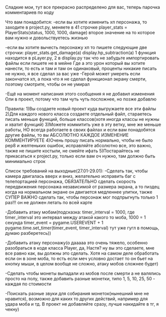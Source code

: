 Сладкие мои, тут все прекрасно распределено для вас, теперь парочка комментариев по коду

Что вам понадобится:
-если вы хотите изменить хп персонажа, то заходите в project.py, меняете в 41 строчке player_stats = PlayerStats(status, 1000, 1000, damage) второе значение на то которое вам нужно и довольствуетесь жизнью

-если вы хотите вычесть персонажу хп то пишете следующие две строчки:
  player_stats.get_damage(a)
  display.hp_subtraction(a)
1 функция находится в pLayer.py, 2 в display.py так что не забудьте импортировать файлы если пишете не в мейне
Где a это урон который вы хотите нанести, то есть и там и там он одинаковый, проценты никакие писать не нужно, я все сделал за вас уже
-Герой может умереть если закончатся хп, а пока что я не сделал функционал экрану смерти, поэтому смотрите, чтобы он не умирал

-Ещё на момент написания этого сообщения я не добавил изменения Оли в проект, потому что там чуть чуть посложнее, но позже добавлю

Правила:
1)Вы создаете новый проект куда выгружаете все эти файлы
2)Для каждого нового класса создаете отдельный файл, стараетесь писать меньше функций, больше классов(хотя иногда классы не нужны и хватит функций)
3)Можете коммитить уже в эту ветку, мне же меньше работы, НО всегда работаете в своих файлах и если вам понадобятся другие файлы, то вы АБСОЛЮТНО КАЖДОЕ ИЗМЕНЕНИЕ КОММЕНТИРУЕТЕ
4)Очень прошу писать нормально, чтобы не было pep8 и желтеньких ошибок, исправляйте абсолютно все, это важно, также не пишите костыли, не смейте ифать
5)Постарайтесь не прикасаться к project.py, только если вам оч нужно, там должно быть минимально строк

Список требований на выходные(27.01-29.01):
-Сделать так, чтобы камера двигалась вверх и вниз, желательно исправить баг с телепортацией персонажа, ОБЯЗАТЕЛЬНО сделать скорость передвижения персонажа независимой от размера экрана, а то пиздец когда на нормальном экране он двигается медленнее улитки, также СУПЕР ВАЖНО сделать так, чтобы персонаж мог подпрыгнуть только 1 раз!!! он не должен летать по всей карте

-Добавить атаку мобам(подсказка: timer_interval = 1000, где timer_interval это интервал между атакой какого то моба, 1000 = 1 секунда
                                 timer_event = pygame.USEREVENT + 1
                                 pygame.time.set_timer(timer_event, timer_interval)
                                 тут уже гугл в помощь, думаю разберетесь))
                                 
-Добавить атаку персонажу(о дааааа это очень тяжело, особенно разобраться в коде класса Player, да, Настя? ну вы это сделаете, мне все равно как, вы должны это сделать. Хотя на самом деле обработать если он в зоне моба, то есть если меч условно достает то он бьет на кнопку мыши, в целом вообще не сложно, атаку мобов сложнее будет)

-Сделать чтобы монеты выпадали из мобов после смерти а не валялись просто на полу, также добавить разные монетки, типо 1, 5, 10, 25, 50 - каждая по стоимости

-Поискать разные звуки для собирания монеток(нынешний мне не нравится), возможно для каких то других действий, например для удара моба и тд. В проект не добавляйте сразу, лучше накидайте в тг, я чекну)
